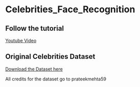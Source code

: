 # Celebrities_Face_Recognition

## Follow the tutorial
[Youtube Video](https://youtu.be/xiD4jfLw4B0)

## Original Celebrities Dataset 
[Download the Dataset here](https://github.com/prateekmehta59/Celebrity-Face-Recognition-Dataset)

All credits for the dataset go to prateekmehta59
